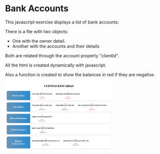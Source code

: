 # Bank Accounts

This javascript exercise displays a list of bank accounts:

There is a file with two objects:

- One with the owner detail.
- Another with the accounts and their details

Both are related through the account property "clientId".

All the html is created dynamically with javascript.

Also a function is created to show the balances in red if they are negative.

<img src="src/images/screen-img.png" width="70%">
